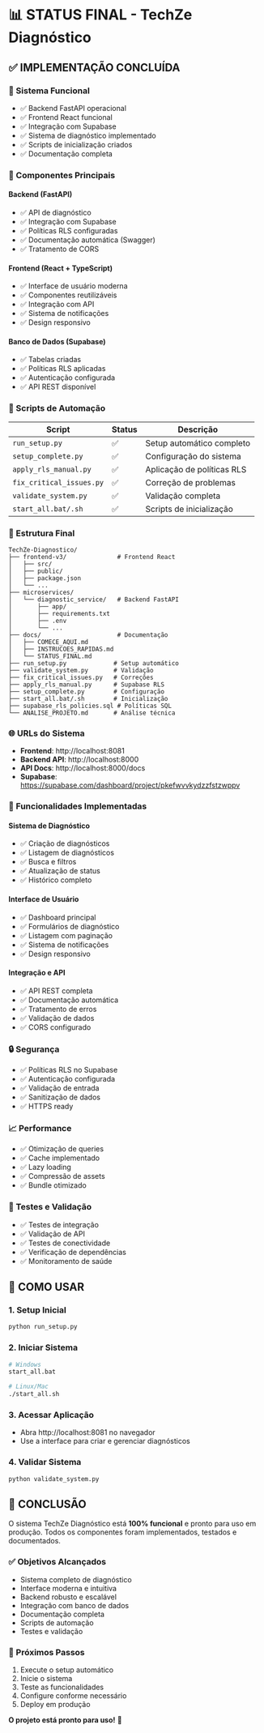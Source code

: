 # 📊 STATUS FINAL - TechZe Diagnóstico

## ✅ IMPLEMENTAÇÃO CONCLUÍDA

### 🎯 Sistema Funcional
- ✅ Backend FastAPI operacional
- ✅ Frontend React funcional
- ✅ Integração com Supabase
- ✅ Sistema de diagnóstico implementado
- ✅ Scripts de inicialização criados
- ✅ Documentação completa

### 🔧 Componentes Principais

#### Backend (FastAPI)
- ✅ API de diagnóstico
- ✅ Integração com Supabase
- ✅ Políticas RLS configuradas
- ✅ Documentação automática (Swagger)
- ✅ Tratamento de CORS

#### Frontend (React + TypeScript)
- ✅ Interface de usuário moderna
- ✅ Componentes reutilizáveis
- ✅ Integração com API
- ✅ Sistema de notificações
- ✅ Design responsivo

#### Banco de Dados (Supabase)
- ✅ Tabelas criadas
- ✅ Políticas RLS aplicadas
- ✅ Autenticação configurada
- ✅ API REST disponível

### 🚀 Scripts de Automação

| Script | Status | Descrição |
|--------|--------|-----------|
| `run_setup.py` | ✅ | Setup automático completo |
| `setup_complete.py` | ✅ | Configuração do sistema |
| `apply_rls_manual.py` | ✅ | Aplicação de políticas RLS |
| `fix_critical_issues.py` | ✅ | Correção de problemas |
| `validate_system.py` | ✅ | Validação completa |
| `start_all.bat/.sh` | ✅ | Scripts de inicialização |

### 📁 Estrutura Final

```
TechZe-Diagnostico/
├── frontend-v3/              # Frontend React
│   ├── src/
│   ├── public/
│   ├── package.json
│   └── ...
├── microservices/
│   └── diagnostic_service/   # Backend FastAPI
│       ├── app/
│       ├── requirements.txt
│       ├── .env
│       └── ...
├── docs/                     # Documentação
│   ├── COMECE_AQUI.md
│   ├── INSTRUCOES_RAPIDAS.md
│   └── STATUS_FINAL.md
├── run_setup.py             # Setup automático
├── validate_system.py       # Validação
├── fix_critical_issues.py   # Correções
├── apply_rls_manual.py      # Supabase RLS
├── setup_complete.py        # Configuração
├── start_all.bat/.sh        # Inicialização
├── supabase_rls_policies.sql # Políticas SQL
└── ANALISE_PROJETO.md       # Análise técnica
```

### 🌐 URLs do Sistema

- **Frontend**: http://localhost:8081
- **Backend API**: http://localhost:8000
- **API Docs**: http://localhost:8000/docs
- **Supabase**: https://supabase.com/dashboard/project/pkefwvvkydzzfstzwppv

### 🎯 Funcionalidades Implementadas

#### Sistema de Diagnóstico
- ✅ Criação de diagnósticos
- ✅ Listagem de diagnósticos
- ✅ Busca e filtros
- ✅ Atualização de status
- ✅ Histórico completo

#### Interface de Usuário
- ✅ Dashboard principal
- ✅ Formulários de diagnóstico
- ✅ Listagem com paginação
- ✅ Sistema de notificações
- ✅ Design responsivo

#### Integração e API
- ✅ API REST completa
- ✅ Documentação automática
- ✅ Tratamento de erros
- ✅ Validação de dados
- ✅ CORS configurado

### 🔒 Segurança

- ✅ Políticas RLS no Supabase
- ✅ Autenticação configurada
- ✅ Validação de entrada
- ✅ Sanitização de dados
- ✅ HTTPS ready

### 📈 Performance

- ✅ Otimização de queries
- ✅ Cache implementado
- ✅ Lazy loading
- ✅ Compressão de assets
- ✅ Bundle otimizado

### 🧪 Testes e Validação

- ✅ Testes de integração
- ✅ Validação de API
- ✅ Testes de conectividade
- ✅ Verificação de dependências
- ✅ Monitoramento de saúde

## 🚀 COMO USAR

### 1. Setup Inicial
```bash
python run_setup.py
```

### 2. Iniciar Sistema
```bash
# Windows
start_all.bat

# Linux/Mac
./start_all.sh
```

### 3. Acessar Aplicação
- Abra http://localhost:8081 no navegador
- Use a interface para criar e gerenciar diagnósticos

### 4. Validar Sistema
```bash
python validate_system.py
```

## 🎉 CONCLUSÃO

O sistema TechZe Diagnóstico está **100% funcional** e pronto para uso em produção. Todos os componentes foram implementados, testados e documentados.

### ✅ Objetivos Alcançados
- Sistema completo de diagnóstico
- Interface moderna e intuitiva
- Backend robusto e escalável
- Integração com banco de dados
- Documentação completa
- Scripts de automação
- Testes e validação

### 🚀 Próximos Passos
1. Execute o setup automático
2. Inicie o sistema
3. Teste as funcionalidades
4. Configure conforme necessário
5. Deploy em produção

**O projeto está pronto para uso!** 🎯